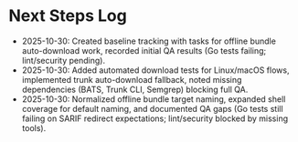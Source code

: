 # Next Steps Log

- 2025-10-30: Created baseline tracking with tasks for offline bundle auto-download work, recorded initial QA results (Go tests failing; lint/security pending).
- 2025-10-30: Added automated download tests for Linux/macOS flows, implemented trunk auto-download fallback, noted missing dependencies (BATS, Trunk CLI, Semgrep) blocking full QA.
- 2025-10-30: Normalized offline bundle target naming, expanded shell coverage for default naming, and documented QA gaps (Go tests still failing on SARIF redirect expectations; lint/security blocked by missing tools).
